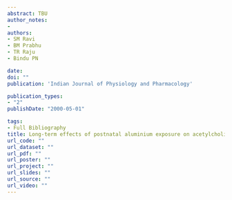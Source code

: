 ```yaml
---
abstract: TBU
author_notes:
- 
authors:
- SM Ravi
- BM Prabhu
- TR Raju
- Bindu PN

date: 
doi: ""
publication: 'Indian Journal of Physiology and Pharmacology'

publication_types:
- "2"
publishDate: "2000-05-01"

tags:
- Full Bibliography
title: Long-term effects of postnatal aluminium exposure on acetylcholinesterase activity and biogenic amine neurotransmitters in rat brain
url_code: ""
url_dataset: ""
url_pdf: ""
url_poster: ""
url_project: ""
url_slides: ""
url_source: ""
url_video: ""
---
```

